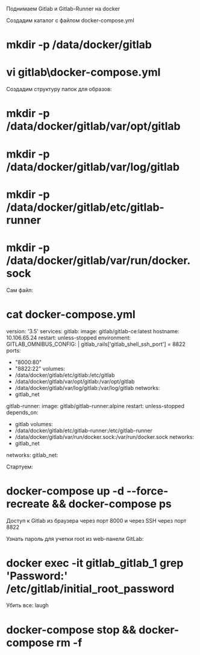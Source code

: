 Поднимаем Gitlab и Gitlab-Runner на docker



Создадим каталог с файлом docker-compose.yml

# mkdir -p /data/docker/gitlab
# vi gitlab\docker-compose.yml



Создадим структуру папок для образов:

# mkdir -p /data/docker/gitlab/var/opt/gitlab
# mkdir -p /data/docker/gitlab/var/log/gitlab
# mkdir -p /data/docker/gitlab/etc/gitlab-runner
# mkdir -p /data/docker/gitlab/var/run/docker.sock



Сам файл:

# cat docker-compose.yml
version: '3.5'
services:
gitlab:
image: gitlab/gitlab-ce:latest
hostname: 10.106.65.24
restart: unless-stopped
environment:
GITLAB_OMNIBUS_CONFIG: |
gitlab_rails['gitlab_shell_ssh_port'] = 8822
ports:
- "8000:80"
- "8822:22"
volumes:
- /data/docker/gitlab/etc/gitlab:/etc/gitlab
- /data/docker/gitlab/var/opt/gitlab:/var/opt/gitlab
- /data/docker/gitlab/var/log/gitlab:/var/log/gitlab
networks:
- gitlab_net

gitlab-runner:
image: gitlab/gitlab-runner:alpine
restart: unless-stopped
depends_on:
- gitlab
volumes:
- /data/docker/gitlab/etc/gitlab-runner:/etc/gitlab-runner
- /data/docker/gitlab/var/run/docker.sock:/var/run/docker.sock
networks:
- gitlab_net

networks:
gitlab_net:



Стартуем:

# docker-compose up -d --force-recreate && docker-compose ps



Доступ к Gitlab из браузера через порт 8000 и через SSH через порт 8822





Узнать пароль для учетки root из web-панели GitLab:

# docker exec -it gitlab_gitlab_1 grep 'Password:' /etc/gitlab/initial_root_password



Убить все: laugh
# docker-compose stop && docker-compose rm -f 